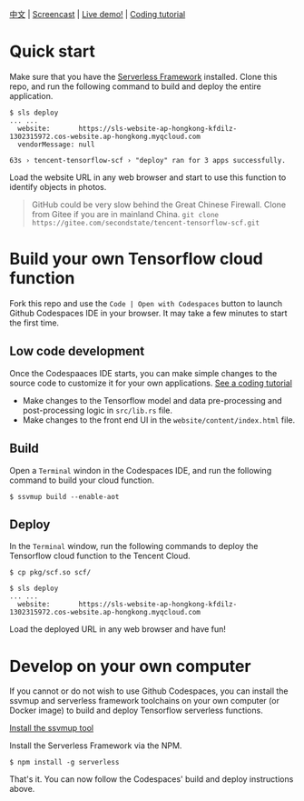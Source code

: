[中文](README.md) | [Screencast](https://youtu.be/Thoi7XrIKvE) | [Live demo!](https://sls-website-ap-beijing-7jlzqqj-1302315972.cos-website.ap-beijing.myqcloud.com/) | [Coding tutorial](https://www.secondstate.io/articles/tencent-tensorflow/)

# Quick start

Make sure that you have the [Serverless Framework](https://www.serverless.com/framework/docs/providers/tencent/guide/installation/) installed. Clone this repo, and run the following command to build and deploy the entire application.

```
$ sls deploy
... ...
  website:       https://sls-website-ap-hongkong-kfdilz-1302315972.cos-website.ap-hongkong.myqcloud.com
  vendorMessage: null

63s › tencent-tensorflow-scf › "deploy" ran for 3 apps successfully.
```

Load the website URL in any web browser and start to use this function to identify objects in photos.

> GitHub could be very slow behind the Great Chinese Firewall. Clone from Gitee if you are in mainland China. `git clone https://gitee.com/secondstate/tencent-tensorflow-scf.git`

# Build your own Tensorflow cloud function

Fork this repo and use the `Code | Open with Codespaces` button to launch Github Codespaces IDE in your browser. It may take a few minutes to start the first time. 

## Low code development

Once the Codespaaces IDE starts, you can make simple changes to the source code to customize it for your own applications. [See a coding tutorial](https://www.secondstate.io/articles/tencent-tensorflow/)

* Make changes to the Tensorflow model and data pre-processing and post-processing logic in `src/lib.rs` file. 
* Make changes to the front end UI in the `website/content/index.html` file.

## Build

Open a `Terminal` windon in the Codespaces IDE, and run the following command to build your cloud function.

```
$ ssvmup build --enable-aot
```

## Deploy

In the `Terminal` window, run the following commands to deploy the Tensorflow cloud function to the Tencent Cloud.

```
$ cp pkg/scf.so scf/

$ sls deploy
... ...
  website:       https://sls-website-ap-hongkong-kfdilz-1302315972.cos-website.ap-hongkong.myqcloud.com
```

Load the deployed URL in any web browser and have fun!

# Develop on your own computer

If you cannot or do not wish to use Github Codespaces, you can install the ssvmup and serverless framework toolchains on your own computer (or Docker image) to build and deploy Tensorflow serverless functions.

[Install the ssvmup tool](https://www.secondstate.io/articles/ssvmup/)

Install the Serverless Framework via the NPM.

```
$ npm install -g serverless
```

That's it. You can now follow the Codespaces' build and deploy instructions above.

